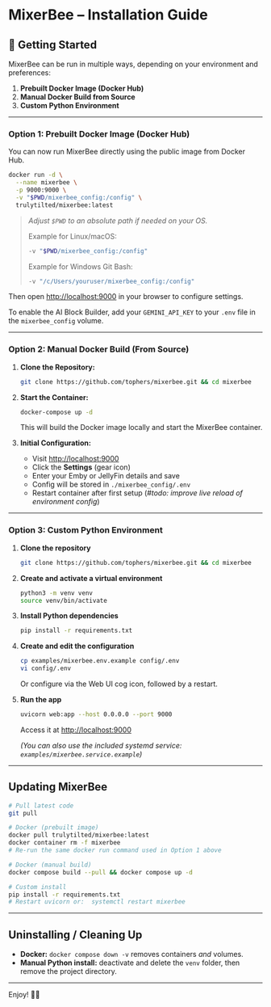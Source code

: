 # MixerBee – Installation Guide

## 🚀 Getting Started

MixerBee can be run in multiple ways, depending on your environment and preferences:

1. **Prebuilt Docker Image (Docker Hub)**
2. **Manual Docker Build from Source**
3. **Custom Python Environment**

---

### Option 1: Prebuilt Docker Image (Docker Hub)

You can now run MixerBee directly using the public image from Docker Hub.

```bash
docker run -d \
  --name mixerbee \
  -p 9000:9000 \
  -v "$PWD/mixerbee_config:/config" \
  trulytilted/mixerbee:latest
```

> *Adjust `$PWD` to an absolute path if needed on your OS.*
>
> Example for Linux/macOS:
>
> ```bash
> -v "$PWD/mixerbee_config:/config"
> ```
>
> Example for Windows Git Bash:
>
> ```bash
> -v "/c/Users/youruser/mixerbee_config:/config"
> ```

Then open [http://localhost:9000](http://localhost:9000) in your browser to configure settings.

To enable the AI Block Builder, add your `GEMINI_API_KEY` to your `.env` file in the `mixerbee_config` volume.

---

### Option 2: Manual Docker Build (From Source)

1. **Clone the Repository:**

   ```bash
   git clone https://github.com/tophers/mixerbee.git && cd mixerbee
   ```

2. **Start the Container:**

   ```bash
   docker-compose up -d
   ```

   This will build the Docker image locally and start the MixerBee container.

3. **Initial Configuration:**

   * Visit [http://localhost:9000](http://localhost:9000)
   * Click the **Settings** (gear icon)
   * Enter your Emby or JellyFin details and save
   * Config will be stored in `./mixerbee_config/.env`
   * Restart container after first setup (*#todo: improve live reload of environment config*)

---

### Option 3: Custom Python Environment

1. **Clone the repository**

   ```bash
   git clone https://github.com/tophers/mixerbee.git && cd mixerbee
   ```

2. **Create and activate a virtual environment**

   ```bash
   python3 -m venv venv
   source venv/bin/activate
   ```

3. **Install Python dependencies**

   ```bash
   pip install -r requirements.txt
   ```

4. **Create and edit the configuration**

   ```bash
   cp examples/mixerbee.env.example config/.env
   vi config/.env
   ```

   Or configure via the Web UI cog icon, followed by a restart.

5. **Run the app**

   ```bash
   uvicorn web:app --host 0.0.0.0 --port 9000
   ```

   Access it at [http://localhost:9000](http://localhost:9000)

   *(You can also use the included systemd service: `examples/mixerbee.service.example`)*

---

## Updating MixerBee

```bash
# Pull latest code
git pull

# Docker (prebuilt image)
docker pull trulytilted/mixerbee:latest
docker container rm -f mixerbee
# Re-run the same docker run command used in Option 1 above

# Docker (manual build)
docker compose build --pull && docker compose up -d

# Custom install
pip install -r requirements.txt
# Restart uvicorn or:  systemctl restart mixerbee
```

---

## Uninstalling / Cleaning Up

* **Docker:** `docker compose down -v` removes containers *and* volumes.
* **Manual Python install:** deactivate and delete the `venv` folder, then remove the project directory.

---

Enjoy! 🍯🐝

